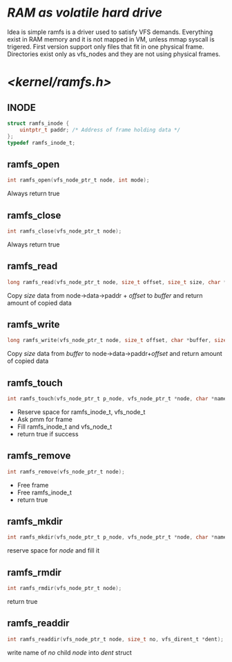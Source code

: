 # ***RAM as volatile hard drive***
Idea is simple ramfs is a driver used to satisfy VFS demands. Everything exist in RAM memory and it is not mapped in VM, unless mmap syscall is trigered. First version support only files that fit in one physical frame. Directories exist only as vfs_nodes and they are
not using physical frames.

# _<kernel/ramfs.h>_

## INODE
```c
struct ramfs_inode {
	uintptr_t paddr; /* Address of frame holding data */
};
typedef ramfs_inode_t;
```
## ramfs_open
```c
int ramfs_open(vfs_node_ptr_t node, int mode);
```
Always return true

## ramfs_close
```c
int ramfs_close(vfs_node_ptr_t node);
```
Always return true

## ramfs_read
```c
long ramfs_read(vfs_node_ptr_t node, size_t offset, size_t size, char *buffer);
```
Copy _size_ data from node->data->paddr + _offset_ to _buffer_ and return amount of copied data

## ramfs_write
```c
long ramfs_write(vfs_node_ptr_t node, size_t offset, char *buffer, size_t size);
```
Copy _size_ data from _buffer_ to node->data->paddr+_offset_ and return amount of copied data

## ramfs_touch
```c
int ramfs_touch(vfs_node_ptr_t p_node, vfs_node_ptr_t *node, char *name, int mode);
```
- Reserve space for ramfs_inode_t, vfs_node_t
- Ask pmm for frame 
- Fill ramfs_inode_t and vfs_node_t
- return true if success

## ramfs_remove
```c
int ramfs_remove(vfs_node_ptr_t node);
```
- Free frame 
- Free ramfs_inode_t
- return true

## ramfs_mkdir
```c
int ramfs_mkdir(vfs_node_ptr_t p_node, vfs_node_ptr_t *node, char *name, int mode);
```
reserve space for _node_ and fill it

## ramfs_rmdir
```c
int ramfs_rmdir(vfs_node_ptr_t node);
```
return true

## ramfs_readdir
```c
int ramfs_readdir(vfs_node_ptr_t node, size_t no, vfs_dirent_t *dent);
```
write name of _no_ child  _node_ into _dent_ struct